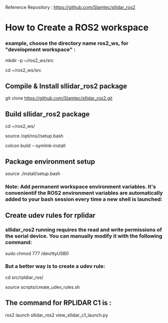 Reference Repository : https://github.com/Slamtec/sllidar_ros2

# How to Create a ROS2 workspace
### example, choose the directory name ros2_ws, for "development workspace" :

mkdir -p ~/ros2_ws/src

cd ~/ros2_ws/src

## Compile & Install sllidar_ros2 package
git clone https://github.com/Slamtec/sllidar_ros2.git


## Build sllidar_ros2 package
cd ~/ros2_ws/

source /opt/ros/<rosdistro>/setup.bash

colcon build --symlink-install

## Package environment setup

source ./install/setup.bash

### Note: Add permanent workspace environment variables. It's convenientif the ROS2 environment variables are automatically added to your bash session every time a new shell is launched:

## Create udev rules for rplidar
### sllidar_ros2 running requires the read and write permissions of the serial device. You can manually modify it with the following command:

sudo chmod 777 /dev/ttyUSB0

### But a better way is to create a udev rule:

cd src/rpldiar_ros/

source scripts/create_udev_rules.sh

## The command for RPLIDAR C1 is :
ros2 launch sllidar_ros2 view_sllidar_c1_launch.py
